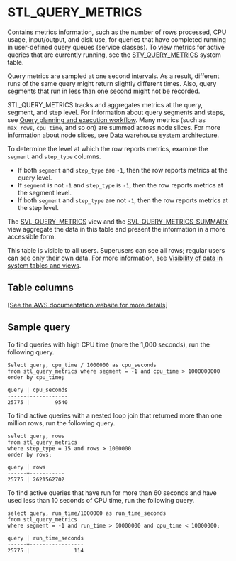 # STL\_QUERY\_METRICS<a name="r_STL_QUERY_METRICS"></a>

Contains metrics information, such as the number of rows processed, CPU usage, input/output, and disk use, for queries that have completed running in user\-defined query queues \(service classes\)\. To view metrics for active queries that are currently running, see the [STV\_QUERY\_METRICS](r_STV_QUERY_METRICS.md) system table\. 

Query metrics are sampled at one second intervals\. As a result, different runs of the same query might return slightly different times\. Also, query segments that run in less than one second might not be recorded\. 

STL\_QUERY\_METRICS tracks and aggregates metrics at the query, segment, and step level\. For information about query segments and steps, see [Query planning and execution workflow](c-query-planning.md)\. Many metrics \(such as `max_rows`, `cpu_time`, and so on\) are summed across node slices\. For more information about node slices, see [Data warehouse system architecture](c_high_level_system_architecture.md)\. 

To determine the level at which the row reports metrics, examine the `segment` and `step_type` columns\.
+ If both `segment` and `step_type` are `-1`, then the row reports metrics at the query level\. 
+ If `segment` is not `-1` and `step_type` is `-1`, then the row reports metrics at the segment level\. 
+ If both `segment` and `step_type` are not `-1`, then the row reports metrics at the step level\. 

The [SVL\_QUERY\_METRICS](r_SVL_QUERY_METRICS.md) view and the [SVL\_QUERY\_METRICS\_SUMMARY](r_SVL_QUERY_METRICS_SUMMARY.md) view aggregate the data in this table and present the information in a more accessible form\.

This table is visible to all users\. Superusers can see all rows; regular users can see only their own data\. For more information, see [Visibility of data in system tables and views](c_visibility-of-data.md)\.

## Table columns<a name="r_STL_QUERY_METRICS-table-rows2"></a>

[\[See the AWS documentation website for more details\]](http://docs.aws.amazon.com/redshift/latest/dg/r_STL_QUERY_METRICS.html)

## Sample query<a name="r_STL_QUERY_METRICS-sample-query2"></a>

To find queries with high CPU time \(more the 1,000 seconds\), run the following query\.

```
Select query, cpu_time / 1000000 as cpu_seconds
from stl_query_metrics where segment = -1 and cpu_time > 1000000000
order by cpu_time;

query | cpu_seconds
------+------------
25775 |        9540
```

To find active queries with a nested loop join that returned more than one million rows, run the following query\.

```
select query, rows 
from stl_query_metrics 
where step_type = 15 and rows > 1000000
order by rows;

query | rows      
------+-----------
25775 | 2621562702
```

To find active queries that have run for more than 60 seconds and have used less than 10 seconds of CPU time, run the following query\. 

```
select query, run_time/1000000 as run_time_seconds
from stl_query_metrics 
where segment = -1 and run_time > 60000000 and cpu_time < 10000000;

query | run_time_seconds
------+-----------------
25775 |              114
```